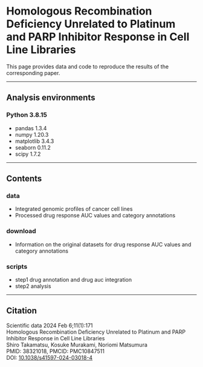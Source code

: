 # Homologous Recombination Deficiency Unrelated to Platinum and PARP Inhibitor Response in Cell Line Libraries   
This page provides data and code to reproduce the results of the corresponding paper.  

---
## Analysis environments
### Python 3.8.15
- pandas 1.3.4
- numpy 1.20.3
- matplotlib 3.4.3
- seaborn 0.11.2
- scipy 1.7.2

---
## Contents
### data   
- Integrated genomic profiles of cancer cell lines
- Processed drug response AUC values and category annotations
  
### download
- Information on the original datasets for drug response AUC values and category annotations 

### scripts
- step1 drug annotation and drug auc integration
- step2 analysis
  
---
## Citation
Scientific data 2024 Feb 6;11(1):171  
Homologous Recombination Deficiency Unrelated to Platinum and PARP Inhibitor Response in Cell Line Libraries  
Shiro Takamatsu, Kosuke Murakami, Noriomi Matsumura  
PMID: 38321018, PMCID: PMC10847511  
DOI: [10.1038/s41597-024-03018-4](https://pubmed.ncbi.nlm.nih.gov/38321018/)
